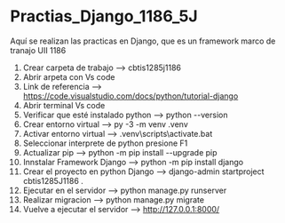 # Practias_Django_1186_5J
Aquí se realizan las practicas en Django, que es un framework marco de tranajo UII 1186

1. Crear carpeta de trabajo --> cbtis1285j1186
2. Abrir arpeta con Vs code
3. Link de referencia --> https://code.visualstudio.com/docs/python/tutorial-django
4. Abrir terminal Vs code
5. Verificar que esté instalado python --> python --version
6. Crear entorno virtual --> py -3 -m venv .venv
7. Activar entorno virtual --> .venv\scripts\activate.bat
8. Seleccionar interprete de python presione F1
9. Actualizar pip --> python -m pip install --upgrade pip
10. Innstalar Framework Django --> python -m pip install django
11. Crear el proyecto en python Django --> django-admin startproject cbtis1285J1186 .
12. Ejecutar en el servidor --> python manage.py runserver
13. Realizar migracion --> python manage.py migrate
14. Vuelve a ejecutar el servidor --> http://127.0.0.1:8000/

